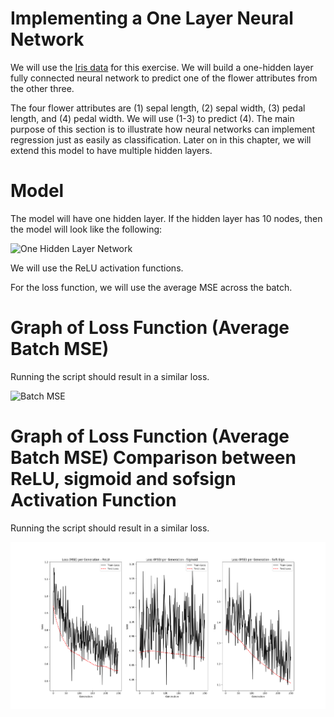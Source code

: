 # Implementing a One Layer Neural Network

We will use the [Iris data](http://scikit-learn.org/stable/auto_examples/datasets/plot_iris_dataset.html) for this exercise.  We will build a one-hidden layer fully connected neural network to predict one of the flower attributes from the other three.

The four flower attributes are (1) sepal length, (2) sepal width, (3) pedal length, and (4) pedal width.  We will use (1-3) to predict (4).  The main purpose of this section is to illustrate how neural networks can implement regression just as easily as classification.  Later on in this chapter, we will extend this model to have multiple hidden layers.

# Model

The model will have one hidden layer.  If the hidden layer has 10 nodes, then the model will look like the following:

![One Hidden Layer Network](../images/04_nn_layout.png "One Hidden Layer Network")

We will use the ReLU activation functions.

For the loss function, we will use the average MSE across the batch.

# Graph of Loss Function (Average Batch MSE)

Running the script should result in a similar loss.

![Batch MSE](../images/04_nn_loss.png "Batch MSE")


# Graph of Loss Function (Average Batch MSE) Comparison between ReLU, sigmoid and sofsign Activation Function

Running the script should result in a similar loss.

![Batch MSE 3](https://github.com/bkm009/tensorflow_cookbook/blob/master/06_Neural_Networks/images/04-Implementing-One-Layer-NN.png)
